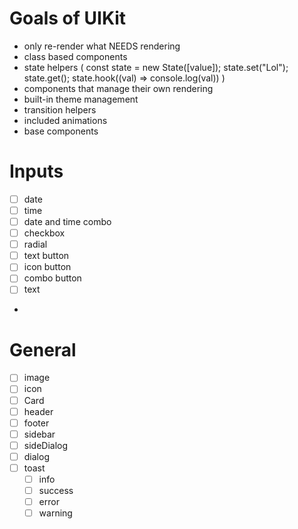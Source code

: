 # Goals of UIKit

- only re-render what NEEDS rendering
- class based components
- state helpers ( const state = new State([value]); state.set("Lol"); state.get(); state.hook((val) => console.log(val)) )
- components that manage their own rendering
- built-in theme management
- transition helpers
- included animations
- base components

# Inputs
- [ ] date
- [ ] time
- [ ] date and time combo
- [ ] checkbox
- [ ] radial
- [ ] text button
- [ ] icon button
- [ ] combo button
- [ ] text
- 
# General
- [ ] image
- [ ] icon
- [ ] Card
- [ ] header
- [ ] footer
- [ ] sidebar
- [ ] sideDialog
- [ ] dialog
- [ ] toast
    - [ ] info
    - [ ] success
    - [ ] error
    - [ ] warning

